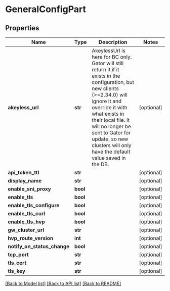 # GeneralConfigPart

## Properties
Name | Type | Description | Notes
------------ | ------------- | ------------- | -------------
**akeyless_url** | **str** | AkeylessUrl is here for BC only. Gator will still return it if it exists in the configuration, but new clients (&gt;&#x3D;2.34.0) will ignore it and override it with what exists in their local file. It will no longer be sent to Gator for update, so new clusters will only have the default value saved in the DB. | [optional] 
**api_token_ttl** | **str** |  | [optional] 
**display_name** | **str** |  | [optional] 
**enable_sni_proxy** | **bool** |  | [optional] 
**enable_tls** | **bool** |  | [optional] 
**enable_tls_configure** | **bool** |  | [optional] 
**enable_tls_curl** | **bool** |  | [optional] 
**enable_tls_hvp** | **bool** |  | [optional] 
**gw_cluster_url** | **str** |  | [optional] 
**hvp_route_version** | **int** |  | [optional] 
**notify_on_status_change** | **bool** |  | [optional] 
**tcp_port** | **str** |  | [optional] 
**tls_cert** | **str** |  | [optional] 
**tls_key** | **str** |  | [optional] 

[[Back to Model list]](../README.md#documentation-for-models) [[Back to API list]](../README.md#documentation-for-api-endpoints) [[Back to README]](../README.md)


